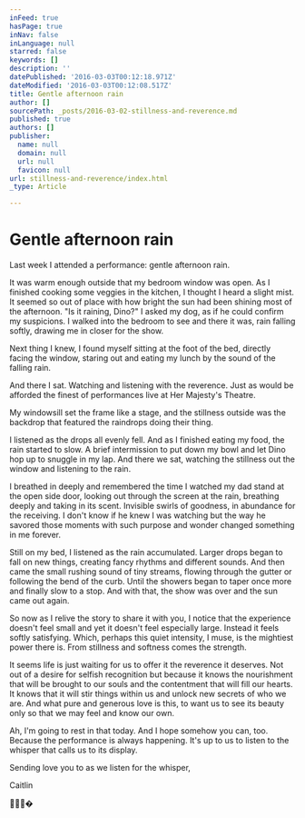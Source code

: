 ```yaml
---
inFeed: true
hasPage: true
inNav: false
inLanguage: null
starred: false
keywords: []
description: ''
datePublished: '2016-03-03T00:12:18.971Z'
dateModified: '2016-03-03T00:12:08.517Z'
title: Gentle afternoon rain
author: []
sourcePath: _posts/2016-03-02-stillness-and-reverence.md
published: true
authors: []
publisher:
  name: null
  domain: null
  url: null
  favicon: null
url: stillness-and-reverence/index.html
_type: Article

---
```

# Gentle afternoon rain

Last week I attended
a performance: gentle afternoon rain.

It was warm enough
outside that my bedroom window was open. As I finished cooking some veggies in
the kitchen, I thought I heard a slight mist. It seemed so out of place with
how bright the sun had been shining most of the afternoon. "Is it raining,
Dino?" I asked my dog, as if he could confirm my suspicions. I walked into
the bedroom to see and there it was, rain falling softly, drawing me in closer
for the show. 

Next thing I knew, I
found myself sitting at the foot of the bed, directly facing the window,
staring out and eating my lunch by the sound of the falling rain. 

And there I sat.
Watching and listening with the reverence. Just as would be afforded the finest
of performances live at Her Majesty's Theatre. 

My windowsill set
the frame like a stage, and the stillness outside was the backdrop that
featured the raindrops doing their thing.

I listened as the
drops all evenly fell. And as I finished eating my food, the rain started to
slow. A brief intermission to put down my bowl and let Dino hop up to snuggle
in my lap. And there we sat, watching the stillness out the window and
listening to the rain.

I breathed in deeply
and remembered the time I watched my dad stand at the open side door, looking
out through the screen at the rain, breathing deeply and taking in its scent.
Invisible swirls of goodness, in abundance for the receiving. I don't know if
he knew I was watching but the way he savored those moments with such purpose
and wonder changed something in me forever.

Still on my bed, I
listened as the rain accumulated. Larger drops began to fall on new things,
creating fancy rhythms and different sounds. And then came the small rushing
sound of tiny streams, flowing through the gutter or following the bend of the
curb. Until the showers began to taper once more and finally slow to a stop.
And with that, the show was over and the sun came out again.

So now as I relive
the story to share it with you, I notice that the experience doesn't feel small
and yet it doesn't feel especially large. Instead it feels softly satisfying.
Which, perhaps this quiet intensity, I muse, is the mightiest power there is.
From stillness and softness comes the strength.

It seems life is
just waiting for us to offer it the reverence it deserves. Not out of a desire
for selfish recognition but because it knows the nourishment that will be
brought to our souls and the contentment that will fill our hearts. It knows
that it will stir things within us and unlock new secrets of who we are. And
what pure and generous love is this, to want us to see its beauty only so that
we may feel and know our own.

Ah, I'm going to
rest in that today. And I hope somehow you can, too. Because the performance is
always happening. It's up to us to listen to the whisper that calls us to its
display. 

Sending love you to
as we listen for the whisper,

Caitlin

�